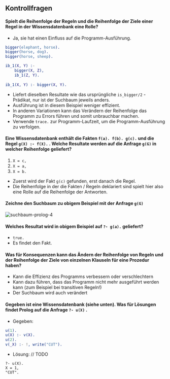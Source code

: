 ## Kontrollfragen



#### Spielt die Reihenfolge der Regeln und die Reihenfolge der Ziele einer Regel in der Wissensdatenbank eine Rolle?

- Ja, sie hat einen Einfluss auf die Programm-Ausführung.

```erlang
bigger(elephant, horse). 
bigger(horse, dog). 
bigger(horse, sheep). 

ib_1(X, Y) :- 
	bigger(X, Z),
	ib_1(Z, Y). 
	
ib_1(X, Y) :- bigger(X, Y).
```

- Liefert dieselben Resultate wie das ursprüngliche `is_bigger/2` - Prädikat, nur ist der Suchbaum jeweils anders.
- Ausführung ist in diesem Beispiel weniger effizient.
- In anderen Variationen kann das Verändern der Reihenfolge das Programm zu Errors führen und somit unbrauchbar machen.
- Verwende `trace.` zur Programm-Laufzeit, um die Programm-Ausführung zu verfolgen.



#### Eine Wissensdatenbank enthält die Fakten `f(a). f(b). g(c).` und die Regel `g(X) :- f(X).` . Welche Resultate werden auf die Anfrage `g(G)` in welcher Reihenfolge geliefert?

1. `X = c,`
2. `X = a,` 
3. `X = b.`

- Zuerst wird der Fakt `g(c)` gefunden, erst danach die Regel.
- Die Reihenfolge in der die Fakten / Regeln deklariert sind spielt hier also eine Rolle auf die Reihenfolge der Antworten.



#### Zeichne den Suchbaum zu obigem Beispiel mit der Anfrage `g(G)` 

![suchbaum-prolog-4](/Users/christopher/Development/studies/github/summaries-me/pcp/mds/imgs/suchbaum-prolog-4.png)

#### Welches Resultat wird in obigem Beispiel auf `?- g(a).` geliefert?

- `true.` 
- Es findet den Fakt.



#### Was für Konsequenzen kann das Ändern der Reihenfolge von Regeln und der Reihenfolge der Ziele von einzelnen Klauseln für eine Prozedur haben?

- Kann die Effizienz des Programms verbessern oder verschlechtern
- Kann dazu führen, dass das Programm nicht mehr ausgeführt werden kann (zum Beispiel bei transitiven Regeln!)
- Der Suchbaum wird auch verändert



#### Gegeben ist eine Wissensdatenbank (siehe unten). Was für Lösungen findet Prolog auf die Anfrage `?- u(X)` .

- Gegeben:

```erlang
u(1).
u(X) :- v(X).
u(2).
v(_X) :- !, write("CUT").
```

- Lösung: // TODO

```
?- u(X).
X = 1,
"CUT".
```

